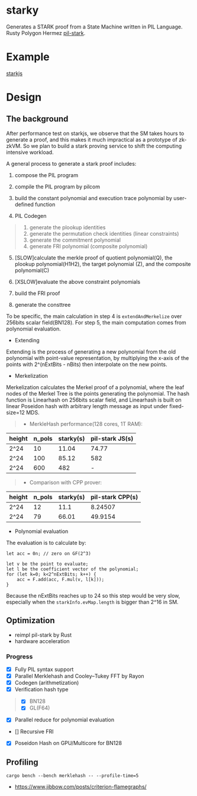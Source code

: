 # starky

Generates a STARK proof from a State Machine written in PIL Language. Rusty Polygon Hermez [pil-stark](https://github.com/0xPolygonHermez/pil-stark).

# Example

[starkjs](../starkjs)


# Design

## The background
After performance test on starkjs, we observe that the SM takes hours to generate a proof, and this makes it much impractical as a prototype of zk-zkVM.
So we plan to build a stark proving service to shift the computing intensive workload.

A general process to generate a stark proof includes:

1. compose the PIL program

2. compile the PIL program by pilcom

3. build the constant polynomial and execution trace polynomial by user-defined function

4. PIL Codegen
> 1. generate the plookup identities
> 2. generate the permutation check identities (linear constraints)
> 3. generate the commitment polynomial
> 4. generate FRI polynomial (composite polynomial)

5. [SLOW]calculate the merkle proof of quotient polynomial(Q), the plookup polynomial(H1H2), the target polynomial (Z), and the composite polynomial(C)

6. [XSLOW]evaluate the above constraint polynomials

7. build the FRI proof

8. generate the consttree

To be specific, the main calculation in step 4 is `extendAndMerkelize` over 256bits scalar field(BN128). For step 5, the main computation comes from polynomial evaluation.


* Extending

Extending is the process of generating a new polynomial from the old polynomial with point-value representation, by multiplying the x-axis of the points with 2^(nExtBits - nBits) then interpolate on the new points.

* Merkelization

Merkelization calculates the Merkel proof of a polynomial, where the leaf nodes of the Merkel Tree is the points generating the polynomial. The hash function is Linearhash on 256bits scalar field, and Linearhash is built on linear Poseidon hash with arbitrary length message as input under fixed-size=12 MDS.

>* MerkleHash performance(128 cores, 1T RAM):

|height|n_pols| starky(s)|pil-stark JS(s)|
|---|---|---|---|
|2^24|10|11.04| 74.77|
|2^24|100| 85.12| 582 |
|2^24|600| 482 | -|


>* Comparison with CPP prover:

|height|n_pols| starky(s)|pil-stark CPP(s)|
|---|---|---|---|
|2^24|12|11.1 | 8.24507 |
|2^24|79| 66.01 |49.9154 |


* Polynomial evaluation

The evaluation is to calculate by:

```
let acc = 0n; // zero on GF(2^3)

let v be the point to evaluate;
let l be the coefficient vector of the polynomial;
for (let k=0; k<2^nExtBits; k++) {
    acc = F.add(acc, F.mul(v, l[k]));
}
```

Because the nExtBits reaches up to 24 so this step would be very slow, especially when the `starkInfo.evMap.length` is bigger than 2^16 in SM.

## Optimization

* reimpl pil-stark by Rust
* hardware acceleration

### Progress

- [x] Fully PIL syntax support
- [x] Parallel Merklehash and Cooley–Tukey FFT by Rayon
- [x] Codegen (arithmetization)
- [x] Verification hash type
> - [x] BN128
> - [x] GL(F64)
- [x] Parallel reduce for polynomial evaluation
- [] Recursive FRI
- [x] Poseidon Hash on GPU/Multicore for BN128

## Profiling

```
cargo bench --bench merklehash -- --profile-time=5
```

* https://www.jibbow.com/posts/criterion-flamegraphs/


